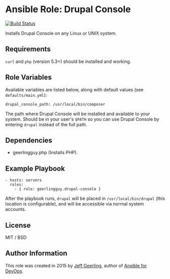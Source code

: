 # Ansible Role: Drupal Console

[![Build Status](https://travis-ci.org/geerlingguy/ansible-role-drupal-console.svg?branch=master)](https://travis-ci.org/geerlingguy/ansible-role-drupal-console)

Installs Drupal Console on any Linux or UNIX system.

## Requirements

`curl` and `php` (version 5.3+) should be installed and working.

## Role Variables

Available variables are listed below, along with default values (see `defaults/main.yml`):

    drupal_console_path: /usr/local/bin/composer

The path where Drupal Console will be installed and available to your system. Should be in your user's `$PATH` so you can use Drupal Console by entering `drupal` instead of the full path.

## Dependencies

  - geerlingguy.php (Installs PHP).

## Example Playbook

    - hosts: servers
      roles:
        - { role: geerlingguy.drupal-console }

After the playbook runs, `drupal` will be placed in `/usr/local/bin/drupal` (this location is configurable), and will be accessible via normal system accounts.

## License

MIT / BSD

## Author Information

This role was created in 2015 by [Jeff Geerling](http://jeffgeerling.com/), author of [Ansible for DevOps](http://ansiblefordevops.com/).
